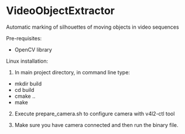 # VideoObjectExtractor
Automatic marking of silhouettes of moving objects in video sequences

Pre-requisites:

- OpenCV library

Linux installation:

1. In main project directory, in command line type:
 - mkdir build
 - cd build
 - cmake ..
 - make

2. Execute prepare_camera.sh to configure camera with v4l2-ctl tool

3. Make sure you have camera connected and then run the binary file.
